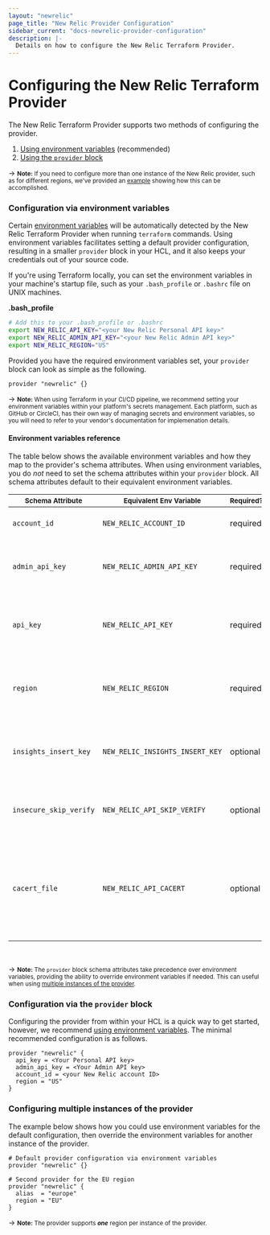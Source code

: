 ```yaml
---
layout: "newrelic"
page_title: "New Relic Provider Configuration"
sidebar_current: "docs-newrelic-provider-configuration"
description: |-
  Details on how to configure the New Relic Terraform Provider.
---
```


# Configuring the New Relic Terraform Provider

The New Relic Terraform Provider supports two methods of configuring the provider.

1. [Using environment variables](#configuration-via-environment-variables) (recommended)
1. [Using the `provider` block](#configuration-via-the-provider-block)

-> <small>**Note:** If you need to configure more than one instance of the New Relic provider, such as for different regions, we've provided an [example](#configuring-multiple-instances-of-the-provider) showing how this can be accomplished.</small>

### Configuration via environment variables

Certain [environment variables](#environment-variables-reference) will be automatically detected by the New Relic Terraform Provider when running `terraform` commands. Using environment variables facilitates setting a default provider configuration, resulting in a smaller `provider` block in your HCL, and it also keeps your credentials out of your source code.

If you're using Terraform locally, you can set the environment variables in your machine's startup file, such as your `.bash_profile` or `.bashrc` file on UNIX machines.

**.bash_profile**

```bash
# Add this to your .bash_profile or .bashrc
export NEW_RELIC_API_KEY="<your New Relic Personal API key>"
export NEW_RELIC_ADMIN_API_KEY="<your New Relic Admin API key>"
export NEW_RELIC_REGION="US"
```

Provided you have the required environment variables set, your `provider` block can look as simple as the following.

```hcl
provider "newrelic" {}
```

-> <small>**Note:** When using Terraform in your CI/CD pipeline, we recommend setting your environment variables within your platform's secrets management. Each platform, such as GitHub or CircleCI, has their own way of managing secrets and environment variables, so you will need to refer to your vendor's documentation for implemenation details.</small>


#### Environment variables reference

The table below shows the available environment variables and how they map to the provider's schema attributes. When using environment variables, you do *not* need to set the schema attributes within your `provider` block. All schema attributes default to their equivalent environment variables.

| <small>Schema Attribute</small> | <small>Equivalent Env Variable</small> | <small>Required?</small> | <small>Default</small> | <small>Description</small>                                                                   |
| ------------------------------- | -------------------------------------- | ------------------------ | ---------------------- | -------------------------------------------------------------------------------------------- |
| `account_id`                    | `NEW_RELIC_ACCOUNT_ID`                 | required                 | `null`                 | Your New Relic [account ID].                                                                 |
| `admin_api_key`                 | `NEW_RELIC_ADMIN_API_KEY`              | required                 | `null`                 | Your New Relic [admin API key] \(starts with `NRAA`).                                        |
| `api_key`                       | `NEW_RELIC_API_KEY`                    | required                 | `null`                 | Your New Relic [personal API key] \(starts with `NRAK`).                                     |
| `region`                        | `NEW_RELIC_REGION`                     | required                 | `null`                 | Your New Relic account's [data center region] \(`US` or `EU`).                               |
| `insights_insert_key`           | `NEW_RELIC_INSIGHTS_INSERT_KEY`        | optional                 | `null`                 | Your [Insights insert API key] for Insights events.                                          |
| `insecure_skip_verify`          | `NEW_RELIC_API_SKIP_VERIFY`            | optional                 | `null`                 | Whether or not to trust self-signed SSL certificates.                                        |
| `cacert_file`                   | `NEW_RELIC_API_CACERT`                 | optional                 | `null`                 | A path to a PEM-encoded certificate authority used to verify the remote agent's certificate. |

<br>

-> <small>**Note:** The `provider` block schema attributes take precedence over environment variables, providing the ability to override environment variables if needed. This can useful when using [multiple instances of the provider](/docs/providers/newrelic/guides/provider_configuration.html#configuring-multiple-instances-of-the-provider).</small>


### Configuration via the `provider` block

Configuring the provider from within your HCL is a quick way to get started, however, we recommend [using environment variables](#configuration-via-environment-variables). The minimal recommended configuration is as follows.

```hcl
provider "newrelic" {
  api_key = <Your Personal API key>
  admin_api_key = <Your Admin API key>
  account_id = <your New Relic account ID>
  region = "US"
}
```


### Configuring multiple instances of the provider

The example below shows how you could use environment variables for the default configuration, then override the environment variables for another instance of the provider.

```hcl
# Default provider configuration via environment variables
provider "newrelic" {}

# Second provider for the EU region
provider "newrelic" {
  alias  = "europe"
  region = "EU"
}
```

-> <small>**Note:** The provider supports ***one*** region per instance of the provider.</small>

[account ID]: https://docs.newrelic.com/docs/accounts/install-new-relic/account-setup/account-id
[personal API key]: https://docs.newrelic.com/docs/apis/get-started/intro-apis/types-new-relic-api-keys#personal-api-key
[admin API key]: https://docs.newrelic.com/docs/apis/get-started/intro-apis/types-new-relic-api-keys#admin
[data center region]: https://docs.newrelic.com/docs/using-new-relic/welcome-new-relic/get-started/our-eu-us-region-data-centers
[Insights query API key]: https://docs.newrelic.com/docs/insights/insights-api/get-data/query-insights-event-data-api
[Insights insert API key]: https://docs.newrelic.com/docs/insights/insights-data-sources/custom-data/introduction-event-api#register
